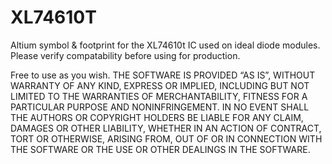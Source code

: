 # XL74610T
Altium symbol &amp; footprint for the XL74610t IC used on ideal diode modules.
Please verify compatability before using for production.

Free to use as you wish.
THE SOFTWARE IS PROVIDED “AS IS”, WITHOUT WARRANTY OF ANY KIND, EXPRESS OR IMPLIED, INCLUDING BUT NOT LIMITED TO THE WARRANTIES OF MERCHANTABILITY, FITNESS FOR A PARTICULAR PURPOSE AND NONINFRINGEMENT. IN NO EVENT SHALL THE AUTHORS OR COPYRIGHT HOLDERS BE LIABLE FOR ANY CLAIM, DAMAGES OR OTHER LIABILITY, WHETHER IN AN ACTION OF CONTRACT, TORT OR OTHERWISE, ARISING FROM, OUT OF OR IN CONNECTION WITH THE SOFTWARE OR THE USE OR OTHER DEALINGS IN THE SOFTWARE.
